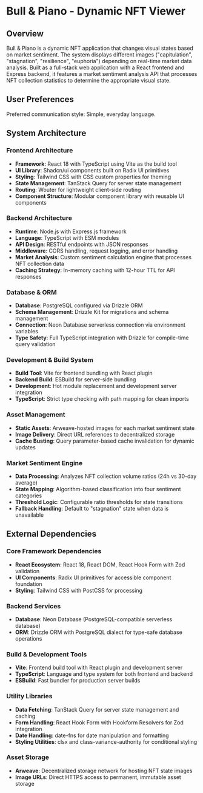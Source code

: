 # Bull & Piano - Dynamic NFT Viewer

## Overview

Bull & Piano is a dynamic NFT application that changes visual states based on market sentiment. The system displays different images ("capitulation", "stagnation", "resilience", "euphoria") depending on real-time market data analysis. Built as a full-stack web application with a React frontend and Express backend, it features a market sentiment analysis API that processes NFT collection statistics to determine the appropriate visual state.

## User Preferences

Preferred communication style: Simple, everyday language.

## System Architecture

### Frontend Architecture
- **Framework**: React 18 with TypeScript using Vite as the build tool
- **UI Library**: Shadcn/ui components built on Radix UI primitives
- **Styling**: Tailwind CSS with CSS custom properties for theming
- **State Management**: TanStack Query for server state management
- **Routing**: Wouter for lightweight client-side routing
- **Component Structure**: Modular component library with reusable UI components

### Backend Architecture
- **Runtime**: Node.js with Express.js framework
- **Language**: TypeScript with ESM modules
- **API Design**: RESTful endpoints with JSON responses
- **Middleware**: CORS handling, request logging, and error handling
- **Market Analysis**: Custom sentiment calculation engine that processes NFT collection data
- **Caching Strategy**: In-memory caching with 12-hour TTL for API responses

### Database & ORM
- **Database**: PostgreSQL configured via Drizzle ORM
- **Schema Management**: Drizzle Kit for migrations and schema management
- **Connection**: Neon Database serverless connection via environment variables
- **Type Safety**: Full TypeScript integration with Drizzle for compile-time query validation

### Development & Build System
- **Build Tool**: Vite for frontend bundling with React plugin
- **Backend Build**: ESBuild for server-side bundling
- **Development**: Hot module replacement and development server integration
- **TypeScript**: Strict type checking with path mapping for clean imports

### Asset Management
- **Static Assets**: Arweave-hosted images for each market sentiment state
- **Image Delivery**: Direct URL references to decentralized storage
- **Cache Busting**: Query parameter-based cache invalidation for dynamic updates

### Market Sentiment Engine
- **Data Processing**: Analyzes NFT collection volume ratios (24h vs 30-day average)
- **State Mapping**: Algorithm-based classification into four sentiment categories
- **Threshold Logic**: Configurable ratio thresholds for state transitions
- **Fallback Handling**: Default to "stagnation" state when data is unavailable

## External Dependencies

### Core Framework Dependencies
- **React Ecosystem**: React 18, React DOM, React Hook Form with Zod validation
- **UI Components**: Radix UI primitives for accessible component foundation
- **Styling**: Tailwind CSS with PostCSS for processing

### Backend Services
- **Database**: Neon Database (PostgreSQL-compatible serverless database)
- **ORM**: Drizzle ORM with PostgreSQL dialect for type-safe database operations

### Build & Development Tools
- **Vite**: Frontend build tool with React plugin and development server
- **TypeScript**: Language and type system for both frontend and backend
- **ESBuild**: Fast bundler for production server builds

### Utility Libraries
- **Data Fetching**: TanStack Query for server state management and caching
- **Form Handling**: React Hook Form with Hookform Resolvers for Zod integration
- **Date Handling**: date-fns for date manipulation and formatting
- **Styling Utilities**: clsx and class-variance-authority for conditional styling

### Asset Storage
- **Arweave**: Decentralized storage network for hosting NFT state images
- **Image URLs**: Direct HTTPS access to permanent, immutable asset storage